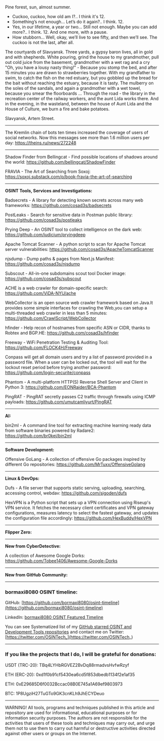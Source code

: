 
Pine forest, sun, almost summer.
- Cuckoo, cuckoo, how old am I?..
I think it's 12.
- Something’s not enough... Let’s do it again?..
I think. 12.
- Yes, in our lifetime, a year or two... Still not enough. Maybe you can add more?..
I think. 12. And one more, with a pause.
- How stubborn... Well, okay, we’ll live to see fifty, and then we’ll see. The cuckoo is not the last, after all.


The courtyards of Slavyansk. Three yards, a gypsy baron lives, all in gold and with shepherds. White pouring, grind the house to my grandmother, pull out cold juice from the basement, grandmother with a wet rag and a cry "Oh, you have a lousy nasty thing!" - Because you stomp the bed, and after 15 minutes you are drawn to strawberries together. With my grandfather to swim, to catch the fish on the red estuary, but you gobbled up the bread for the bait without reaching the estuary, because it is tasty. The mulberry on the soles of the sandals, and again a grandmother with a wet towel, because you smear the floorboards ... Through the road - the library in the recreation center of the railway workers, and the aunt Lida works there. And in the evening, in the wasteland, between the house of Aunt Lida and the House of Culture, we burn a fire and bake potatoes.

Slavyansk, Artem Street.

----

The Kremlin chain of bots ten times increased the coverage of users of social networks. Now this messages see more than 1.6 million users per day: https://theins.ru/news/272248

----

Shadow Finder from Bellingcat - Find possible locations of shadows around the world: https://github.com/bellingcat/ShadowFinder

FRAVIA - The Art of Searching from Soxoj: https://soxoj.substack.com/p/book-fravia-the-art-of-searching

----

**OSINT Tools, Services and Investigations:**

Badsecrets - A library for detecting known secrets across many web frameworks: https://github.com/cosad3s/badsecrets

PostLeaks - Search for sensitive data in Postman public library: https://github.com/cosad3s/postleaks

Prying Deep - An OSINT tool to collect intelligence on the dark web: https://github.com/iudicium/pryingdeep

Apache Tomcat Scanner - A python script to scan for Apache Tomcat server vulnerabilities: https://github.com/cosad3s/ApacheTomcatScanner

njsdump - Dump paths & pages from Next.js Manifest: https://github.com/cosad3s/njsdump

Subscout - All-in-one subdomains scout tool Docker image: https://github.com/cosad3s/subscout

ACHE is a web crawler for domain-specific search: https://github.com/ViDA-NYU/ache

WebCollector is an open source web crawler framework based on Java.It provides some simple interfaces for crawling the Web,you can setup a multi-threaded web crawler in less than 5 minutes: https://github.com/CrawlScript/WebCollector

hfinder - Help recon of hostnames from specific ASN or CIDR, thanks to Robtex and BGP.HE: https://github.com/cosad3s/hfinder

Freeway - WiFi Penetration Testing & Auditing Tool: https://github.com/FLOCK4H/Freeway

Conpass will get all domain users and try a list of password provided in a password file. When a user can be locked out, the tool will wait for the lockout reset period before trying another password: https://github.com/login-securite/conpass

Phantom - A multi-platform HTTP(S) Reverse Shell Server and Client in Python 3: https://github.com/EONRaider/BCA-Phantom

PingRAT - PingRAT secretly passes C2 traffic through firewalls using ICMP payloads: https://github.com/umutcamliyurt/PingRAT

----

**AI:**

bin2ml - A command line tool for extracting machine learning ready data from software binaries powered by Radare2: https://github.com/br0kej/bin2ml

---

**Software Development:**

Offensive GoLang - A collection of offensive Go packages inspired by different Go repositories: https://github.com/MrTuxx/OffensiveGolang

----

**Linux & DevOps:**

Dufs - A file server that supports static serving, uploading, searching, accessing control, webdav: https://github.com/sigoden/dufs

HexVPN is a Python script that sets up a VPN connection using Riseup's VPN service. It fetches the necessary client certificates and VPN gateway configurations, measures latency to select the fastest gateway, and updates the configuration file accordingly: https://github.com/HexBuddy/HexVPN

----

**Flipper Zero:**



----

**New from CyberDetective:**

A collection of Awesome Google Dorks: https://github.com/Tobee1406/Awesome-Google-Dorks

----

**New from GitHub Community:**



----
### bormaxi8080 OSINT timeline:

GitHub: [https://github.com/bormaxi8080/osint-timeline](https://github.com/bormaxi8080/osint-timeline)

LinkedIn: [bormaxi8080 OSINT Featured Timeline](https://www.linkedin.com/in/osintech/details/featured/)

You can see Systematized list of my [GitHub starred OSINT and Development Tools repositories](https://github.com/bormaxi8080/github-starred-repos-builder/blob/main/starred_repos.md)
and contact me on Twitter: [https://twitter.com/OSINTech_](https://twitter.com/OSINTech_)

----
### If you like the projects that I do, I will be grateful for donations:

USDT (TRC-20): TBq4LYHbRGVEZ2BvDq88rmadvsHvfwRzyf

ETH (ERC-20): 0xd1f0b91cf5430ea6cd5f853dbedb1134f2e1af35

ETH: 0xE29685D6f0032Bccac08B0E745a1A69ef9803973

BTC: 1P8UgziH27TuGTo9GK3cnKLh9JhECYDeuo

----

WARNING! All tools, programs and techniques published in this article and repository are used for informational, educational purposes or for information security purposes. The authors are not responsible for the activities that users of these tools and techniques may carry out, and urge them not to use them to carry out harmful or destructive activities directed against other users or groups on the Internet.

